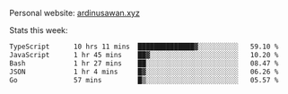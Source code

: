 Personal website: [ardinusawan.xyz](https://ardinusawan.xyz)

Stats this week:
<!--START_SECTION:waka-->

```txt
TypeScript      10 hrs 11 mins  ██████████████▓░░░░░░░░░░   59.10 %
JavaScript      1 hr 45 mins    ██▓░░░░░░░░░░░░░░░░░░░░░░   10.20 %
Bash            1 hr 27 mins    ██░░░░░░░░░░░░░░░░░░░░░░░   08.47 %
JSON            1 hr 4 mins     █▓░░░░░░░░░░░░░░░░░░░░░░░   06.26 %
Go              57 mins         █▒░░░░░░░░░░░░░░░░░░░░░░░   05.57 %
```

<!--END_SECTION:waka-->
